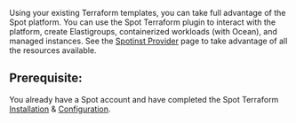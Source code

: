 

Using your existing Terraform templates, you can take full advantage of the Spot platform. You can use the Spot Terraform plugin to interact with the platform, create Elastigroups, containerized workloads (with Ocean), and managed instances. See the [Spotinst Provider](https://www.terraform.io/docs/providers/spotinst/index.html) page to take advantage of all the resources available.

## Prerequisite:

You already have a Spot account and have completed the Spot Terraform [Installation](https://support.spot.io/provisioning-and-cicd/terraform/provisioning-and-cicd/terraform/getting-started-terraform/installation-procedure/) & [Configuration](https://support.spot.io/provisioning-and-cicd/terraform/provisioning-and-cicd/terraform/v3-v0-12/aws-elastigroup/).
